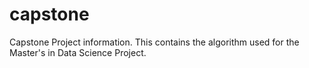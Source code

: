 # capstone
Capstone Project information. This contains the algorithm used for the Master's in Data Science Project.
